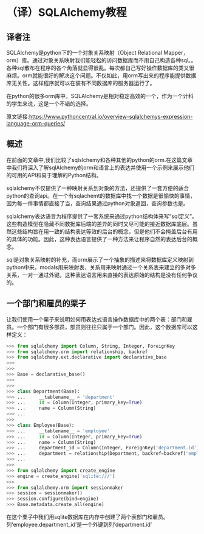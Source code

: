 #  （译）SQLAlchemy教程

## 译者注

SQLAlchemy是python下的一个对象关系映射（Object Relational Mapper，orm）库。通过对象关系映射我们能轻松的访问数据库而不用自己构造各种sql。。各种sql散布在程序的各个角落就显得很乱。每次都自己写好操作数据库的类又很麻烦。orm就能很好的解决这个问题。不仅如此，用orm写出来的程序能提供数据库无关性。这样程序就可以在装有不同数据库的服务器运行了。

在python的很多orm库中，SQLAlchemy是相对稳定高效的一个，作为一个计科的学生来说，这是一个不错的选择。

原文链接:<https://www.pythoncentral.io/overview-sqlalchemys-expression-language-orm-queries/>

## 概述

在前面的文章中,我们比较了sqlslchemy和各种其他的python的orm.在这篇文章中我们将深入了解sqlAlchemy的orm和语言上的表达并使用一个示例来展示他们的可用的API和易于理解的Python结构。

sqlalchemy不仅提供了一种映射关系到对象的方法，还提供了一套方便的适合python的查询api。在一个有sqlachemt的数据库中找一个数据是很愉快的事情，因为每一件事情都直接了当，查询结果通过python对象返回，查询参数也是。

sqlalchemy表达语言为程序提供了一套系统来通过python结构体来写“sql定义”。这些构造模型在隐藏不同数据库后端的差异的同时又尽可能的接近数据库底层。虽然这些结构旨在用一致的结构表达等效的后台的概念，但是他们不会掩盖后台有用的具体的功能。因此，这种表达语言提供了一种方法来让程序自然的表达后台的概念。

sql是对象关系映射的补充，而orm展示了一个抽象的描述来将数据库定义映射到python中来，modals用来映射表，关系用来映射通过一个关系表来建立的多对多关系，一对一通过外键。这种表达语言用来直接的表达原始的结构是没有任何争议的。

## 一个部门和雇员的栗子

让我们使用一个栗子来说明如何用表达式语言操作数据库中的两个表：部门和雇员。一个部门有很多部员，部员则往往只属于一个部门。因此，这个数据库可以这样定义：

```python
>>> from sqlalchemy import Column, String, Integer, ForeignKey
>>> from sqlalchemy.orm import relationship, backref
>>> from sqlalchemy.ext.declarative import declarative_base
>>>
>>>
>>> Base = declarative_base()
>>>
>>>
>>> class Department(Base):
>>> ...     __tablename__ = 'department'
>>> ...     id = Column(Integer, primary_key=True)
>>> ...     name = Column(String)
>>> ...
>>>
>>> class Employee(Base):
>>> ...     __tablename__ = 'employee'
>>> ...     id = Column(Integer, primary_key=True)
>>> ...     name = Column(String)
>>> ...     department_id = Column(Integer, ForeignKey('department.id'))
>>> ...     department = relationship(Department, backref=backref('employees', uselist=True))
>>> ...
>>>
>>> from sqlalchemy import create_engine
>>> engine = create_engine('sqlite:///')
>>>
>>> from sqlalchemy.orm import sessionmaker
>>> session = sessionmaker()
>>> session.configure(bind=engine)
>>> Base.metadata.create_all(engine)
```

在这个栗子中我们用sqlite数据库在内存中创建了两个表部门和雇员。列‘employee.department_id’是一个外键到列‘department.id’